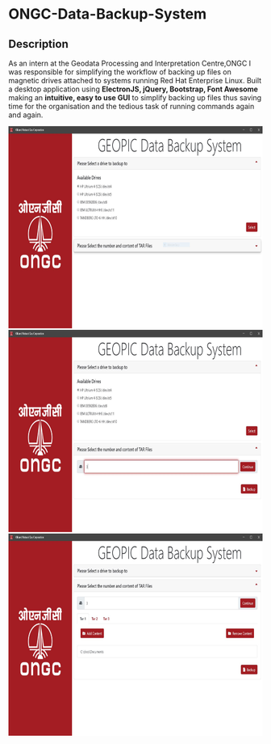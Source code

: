 # ONGC-Data-Backup-System

## Description

As an intern at the Geodata Processing and Interpretation Centre,ONGC I was responsible for simplifying the workflow of backing up files on magnetic drives attached to systems running Red Hat Enterprise Linux. Built a desktop application using **ElectronJS, jQuery, Bootstrap, Font Awesome** making an **intuitive, easy to use GUI** to simplify backing up files thus saving time for the organisation and the tedious task of running commands again and again.

<img src="./images/ONGC_DBS_1.JPG" height="400" width="700" />

<img src="./images/ONGC_DBS_2.JPG" height="400" width="700" />

<img src="./images/ONGC_DBS_3.JPG" height="400" width="700" />
